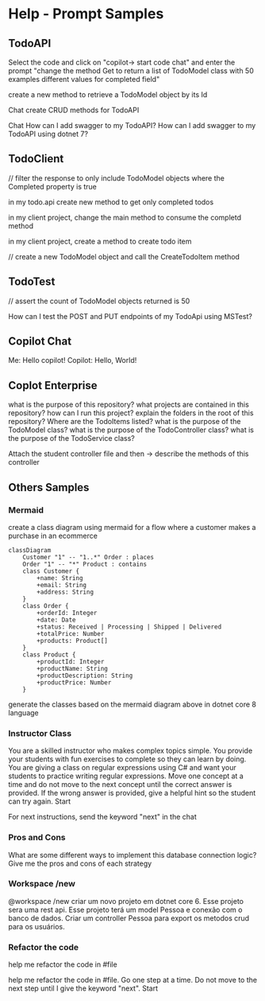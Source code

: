 # Help - Prompt Samples

## TodoAPI
Select the code and click on "copilot-> start code chat" and enter the prompt "change the method Get to return a list of TodoModel class with 50 examples different values ​​for completed field"

create a new method to retrieve a TodoModel object by its Id

Chat
create CRUD methods for TodoAPI

Chat
How can I add swagger to my TodoAPI?
How can I add swagger to my TodoAPI using dotnet 7?

## TodoClient
// filter the response to only include TodoModel objects where the Completed property is true

in my todo.api create new method to get only completed todos

in my client project, change the main method to consume the completd method

in my client project, create a method to create todo item

// create a new TodoModel object and call the CreateTodoItem method


## TodoTest
// assert the count of TodoModel objects returned is 50

How can I test the POST and PUT endpoints of my TodoApi using MSTest?


## Copilot Chat
Me: Hello copilot!
Copilot: Hello, World!


## Coplot Enterprise
what is the purpose of this repository?
what projects are contained in this repository?
how can I run this project?
explain the folders in the root of this repository?
Where are the TodoItems listed?
what is the purpose of the TodoModel class?
what is the purpose of the TodoController class?
what is the purpose of the TodoService class?

Attach the student controller file and then -> describe the methods of this controller

## Others Samples


### Mermaid

create a class diagram using mermaid for a flow where a customer makes a purchase in an ecommerce

```mermaid
classDiagram
    Customer "1" -- "1..*" Order : places
    Order "1" -- "*" Product : contains
    class Customer {
        +name: String
        +email: String
        +address: String
    }
    class Order {
        +orderId: Integer
        +date: Date
        +status: Received | Processing | Shipped | Delivered
        +totalPrice: Number
        +products: Product[]
    }
    class Product {
        +productId: Integer
        +productName: String
        +productDescription: String
        +productPrice: Number
    }
```
generate the classes based on the mermaid diagram above in dotnet core 8 language

### Instructor Class

You are a skilled instructor who makes complex topics simple.
You provide your students with fun exercises to complete so they can learn by doing.
You are giving a class on regular expressions using C# and want your students to practice writing regular expressions.
Move one concept at a time and do not move to the next concept until the correct answer is provided.
If the wrong answer is provided, give a helpful hint so the student can try again.
Start

For next instructions, send the keyword "next" in the chat

### Pros and Cons

What are some different ways to implement this database connection logic? Give me the pros and cons of each strategy

### Workspace /new 

@workspace /new criar um novo projeto em dotnet core 6. Esse projeto sera uma rest api. Esse projeto terá um model Pessoa e conexão com o banco de dados. Criar um controller Pessoa para export os metodos crud para os usuários.

### Refactor the code

help me refactor the code in #file

help me refactor the code in #file. Go one step at a time. Do not move to the next step until I give the keyword "next". Start